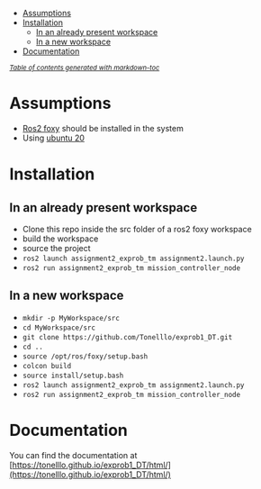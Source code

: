 - [Assumptions](#assumptions)
- [Installation](#installation)
  * [In an already present workspace](#in-an-already-present-workspace)
  * [In a new workspace](#in-a-new-workspace)
- [Documentation](#documentation)

<small><i><a href='http://ecotrust-canada.github.io/markdown-toc/'>Table of contents generated with markdown-toc</a></i></small>


# Assumptions
+ [Ros2 foxy](https://docs.ros.org/en/foxy/index.html) should be installed in the system
+ Using [ubuntu 20](https://releases.ubuntu.com/focal/)
# Installation
## In an already present workspace
+ Clone this repo inside the src folder of a ros2 foxy workspace
+ build the workspace
+ source the project
+ `ros2 launch assignment2_exprob_tm assignment2.launch.py`
+ `ros2 run assignment2_exprob_tm mission_controller_node`
## In a new workspace
+ `mkdir -p MyWorkspace/src`
+ `cd MyWorkspace/src`
+ `git clone https://github.com/Tonelllo/exprob1_DT.git`
+ `cd ..`
+ `source /opt/ros/foxy/setup.bash`
+ `colcon build`
+ `source install/setup.bash`
+ `ros2 launch assignment2_exprob_tm assignment2.launch.py`
+ `ros2 run assignment2_exprob_tm mission_controller_node`
# Documentation
You can find the documentation at [https://tonelllo.github.io/exprob1_DT/html/](https://tonelllo.github.io/exprob1_DT/html/)
